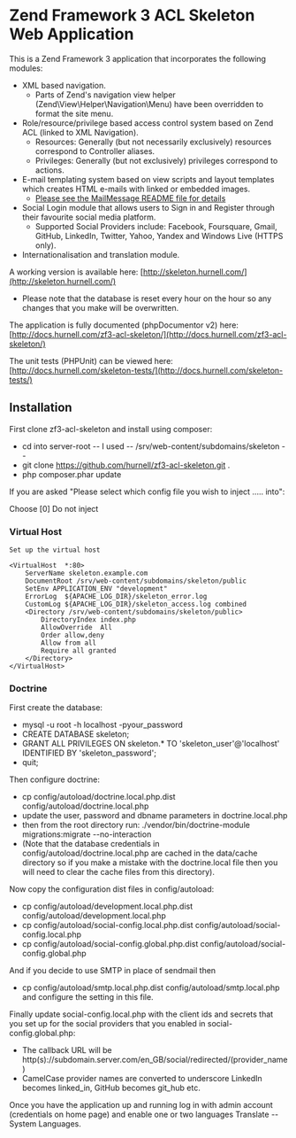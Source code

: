 # Zend Framework 3 ACL Skeleton Web Application

This is a Zend Framework 3 application that incorporates the following modules:
 - XML based navigation.
   - Parts of Zend's navigation view helper (Zend\View\Helper\Navigation\Menu) have been overridden to format the site menu.
 - Role/resource/privilege based access control system based on Zend ACL (linked to XML Navigation).
   - Resources: Generally (but not necessarily exclusively) resources correspond to Controller aliases.
   - Privileges: Generally (but not exclusively) privileges correspond to actions.
 - E-mail templating system based on view scripts and layout templates which creates HTML e-mails with linked or embedded images.
   - [Please see the MailMessage README file for details](./module/AclUser/src/Mail/README.md)
 - Social Login module that allows users to Sign in and Register through their favourite social media platform.
   - Supported Social Providers include: Facebook, Foursquare, Gmail, GitHub, LinkedIn, Twitter, Yahoo, Yandex and Windows Live (HTTPS only).
 - Internationalisation and translation module.

A working version is available here: [http://skeleton.hurnell.com/](http://skeleton.hurnell.com/)
 - Please note that the database is reset every hour on the hour so any changes that you make will be overwritten. 

The application is fully documented (phpDocumentor v2) here: [http://docs.hurnell.com/zf3-acl-skeleton/](http://docs.hurnell.com/zf3-acl-skeleton/)

The unit tests (PHPUnit) can be viewed here: [http://docs.hurnell.com/skeleton-tests/](http://docs.hurnell.com/skeleton-tests/)

## Installation

First clone zf3-acl-skeleton and install using composer: 
 - cd into server-root -- I used -- /srv/web-content/subdomains/skeleton -- 
 - git clone https://github.com/hurnell/zf3-acl-skeleton.git .
 - php composer.phar update

If you are asked "Please select which config file you wish to inject ..... into": 
    
Choose [0] Do not inject

### Virtual Host

    Set up the virtual host

    <VirtualHost  *:80>
        ServerName skeleton.example.com
        DocumentRoot /srv/web-content/subdomains/skeleton/public
        SetEnv APPLICATION_ENV "development"        
        ErrorLog  ${APACHE_LOG_DIR}/skeleton_error.log
        CustomLog ${APACHE_LOG_DIR}/skeleton_access.log combined
        <Directory /srv/web-content/subdomains/skeleton/public>
            DirectoryIndex index.php
            AllowOverride  All
            Order allow,deny
            Allow from all
            Require all granted
        </Directory>
    </VirtualHost>


### Doctrine

First create the database:
 - mysql -u root -h localhost -pyour_password
 - CREATE DATABASE skeleton;
 - GRANT ALL PRIVILEGES ON skeleton.* TO 'skeleton_user'@'localhost' IDENTIFIED BY 'skeleton_password';
 - quit;

Then configure doctrine:
 - cp config/autoload/doctrine.local.php.dist config/autoload/doctrine.local.php
 - update the user, password and dbname parameters in doctrine.local.php
 - then from the root directory run: ./vendor/bin/doctrine-module migrations:migrate --no-interaction
 - (Note that the database credentials in config/autoload/doctrine.local.php are cached in the data/cache directory so if you make a mistake with the doctrine.local file then you will need to clear the cache files from this directory).

Now copy the configuration dist files in config/autoload: 
 - cp config/autoload/development.local.php.dist config/autoload/development.local.php
 - cp config/autoload/social-config.local.php.dist config/autoload/social-config.local.php
 - cp config/autoload/social-config.global.php.dist config/autoload/social-config.global.php

And if you decide to use SMTP in place of sendmail then
 - cp config/autoload/smtp.local.php.dist config/autoload/smtp.local.php and configure the setting in this file.

Finally update social-config.local.php with the client ids and secrets that you set up for the social providers that you enabled in social-config.global.php:
 - The callback URL will be http(s)://subdomain.server.com/en_GB/social/redirected/(provider_name)
 - CamelCase provider names are converted to underscore LinkedIn becomes linked_in, GitHub becomes git_hub etc.

Once you have the application up and running log in with admin account (credentials on home page) and enable one or two languages Translate -- System Languages.
   
